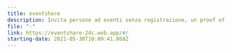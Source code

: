 ```yaml
---
title: eventshare
description: Invita persone ad eventi senza registrazione, un proof of work
file: "-"
link: https://eventshare-24c.web.app/#/
starting-date: 2021-05-30T10:09:41.868Z
---
```

